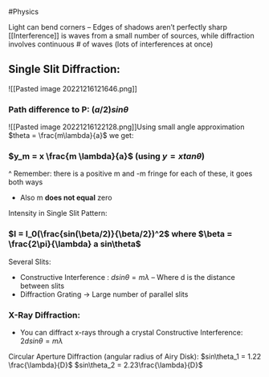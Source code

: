 #Physics 

Light can bend corners
	– Edges of shadows aren’t perfectly sharp
[[Interference]] is waves from a small number of sources, while diffraction involves continuous # of waves (lots of interferences at once)

## Single Slit Diffraction:
![[Pasted image 20221216121646.png]]
### Path difference to P: $(a/2)sin\theta$
![[Pasted image 20221216122128.png]]Using small angle approximation $theta = \frac{m\lambda}{a}$ we get:
### $y_m = x \frac{m \lambda}{a}$ (using $y = xtan\theta$)
^ Remember: there is a positive m and -m fringe for each of these, it goes both ways
- Also m **does not equal** zero

Intensity in Single Slit Pattern:
### $I = I_0(\frac{sin(\beta/2)}{\beta/2})^2$ where $\beta = \frac{2\pi}{\lambda} a sin\theta$

Several Slits:
- Constructive Interference : $dsin\theta= m\lambda$
	– Where d is the distance between slits
- Diffraction Grating → Large number of parallel slits

### X-Ray Diffraction:
- You can diffract x-rays through a crystal
Constructive Interference: $2dsin\theta = m\lambda$

Circular Aperture Diffraction (angular radius of Airy Disk):
$sin\theta_1 = 1.22 \frac{\lambda}{D}$
$sin\theta_2 = 2.23\frac{\lambda}{D}$

